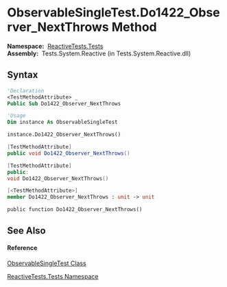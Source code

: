 # ObservableSingleTest.Do1422\_Observer\_NextThrows Method

**Namespace:**  [ReactiveTests.Tests](ReactiveTests.Tests\ReactiveTests.Tests.md)  
**Assembly:**  Tests.System.Reactive (in Tests.System.Reactive.dll)

## Syntax

```vb
'Declaration
<TestMethodAttribute> _
Public Sub Do1422_Observer_NextThrows
```

```vb
'Usage
Dim instance As ObservableSingleTest

instance.Do1422_Observer_NextThrows()
```

```csharp
[TestMethodAttribute]
public void Do1422_Observer_NextThrows()
```

```c++
[TestMethodAttribute]
public:
void Do1422_Observer_NextThrows()
```

```fsharp
[<TestMethodAttribute>]
member Do1422_Observer_NextThrows : unit -> unit 
```

```jscript
public function Do1422_Observer_NextThrows()
```

## See Also

#### Reference

[ObservableSingleTest Class](ObservableSingleTest\ObservableSingleTest.md)

[ReactiveTests.Tests Namespace](ReactiveTests.Tests\ReactiveTests.Tests.md)




